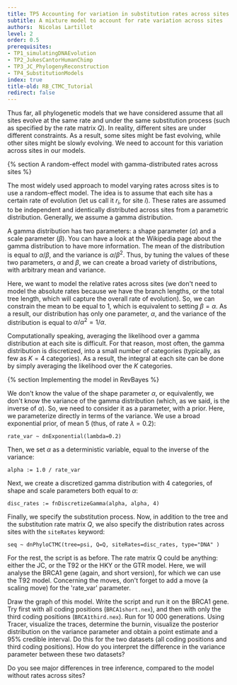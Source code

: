 ```yaml
---
title: TP5 Accounting for variation in substitution rates across sites
subtitle: A mixture model to account for rate variation across sites
authors:  Nicolas Lartillot
level: 2
order: 0.5
prerequisites:
- TP1_simulatingDNAEvolution
- TP2_JukesCantorHumanChimp
- TP3_JC_PhylogenyReconstruction
- TP4_SubstitutionModels
index: true
title-old: RB_CTMC_Tutorial
redirect: false
---
```



Thus far, all phylogenetic models that we have considered assume that all sites evolve at the same rate and under the same substitution process (such as specified by the rate matrix $Q$). In reality, different sites are under different constraints. As a result, some sites might be fast evolving, while other sites might be slowly evolving. We need to account for this variation across sites in our models.

{% section A random-effect model with gamma-distributed rates across sites %}

The most widely used approach to model varying rates across sites is to use a random-effect model. The idea is to assume that each site has a certain rate of evolution (let us call it $r_i$, for site $i$). These rates are assumed to be independent and identically distributed across sites from a parametric distribution. Generally, we assume a gamma distribution.

A gamma distribution has two parameters: a shape parameter ($\alpha$) and a scale parameter ($\beta$). You can have a look at the Wikipedia page about the gamma distribution to have more information. The mean of the distribution is equal to $\alpha / \beta$, and the variance is $\alpha / \beta^2$. Thus, by tuning the values of these two parameters, $\alpha$ and $\beta$, we can create a broad variety of distributions, with arbitrary mean and variance.

Here, we want to model the relative rates across sites (we don't need to model the absolute rates because we have the branch lengths, or the total tree length, which will capture the overall rate of evolution). So, we can constrain the mean to be equal to 1, which is equivalent to setting $\beta = \alpha$. As a result, our distribution has only one parameter, $\alpha$, and the variance of the distribution is equal to $\alpha / \alpha^2 = 1 /\alpha$.

Computationally speaking, averaging the likelihood over a gamma distribution at each site is difficult. For that reason, most often, the gamma distribution is discretized, into a small number of categories (typically, as few as $K=4$ categories). As a result, the integral at each site can be done by simply averaging the likelihood over the $K$ categories.


{% section Implementing the model in RevBayes %}

We don't know the value of the shape parameter $\alpha$, or equivalently, we don't know the variance of the gamma distribution (which, as we said, is the inverse of $\alpha$). So, we need to consider it as a parameter, with a prior. Here, we parameterize directly in terms of the variance. We use a broad exponential prior, of mean 5 (thus, of rate $\lambda = 0.2$):
```
rate_var ~ dnExponential(lambda=0.2)
```
Then, we set $\alpha$ as a deterministic variable, equal to the inverse of the variance:
```
alpha := 1.0 / rate_var
```

Next, we create a discretized gamma distribution with 4 categories, of shape and scale parameters both equal to $\alpha$:
```
disc_rates := fnDiscretizeGamma(alpha, alpha, 4)
```

Finally, we specify the substitution process. Now, in addition to the tree and the substitution rate matrix $Q$, we also specify the distribution rates across sites with the `siteRates` keyword:
```
seq ~ dnPhyloCTMC(tree=psi, Q=Q, siteRates=disc_rates, type="DNA" )
```

For the rest, the script is as before. The rate matrix Q could be anything: either the JC, or the T92 or the HKY or the GTR model. Here, we will analyse the BRCA1 gene (again, and short version), for which we can use the T92 model. Concerning the moves, don't forget to add a move (a scaling move) for the 'rate_var' parameter.

Draw the graph of this model. Write the script and run it on the BRCA1 gene. Try first with all coding positions (`BRCA1short.nex`), and then with only the third coding positions (`BRCA1third.nex`). Run for 10 000 generations. Using Tracer, visualize the traces, determine the burnin, visualize the posterior distribution on the variance parameter and obtain a point estimate and a 95\% credible interval. Do this for the two datasets (all coding positions and third coding positions). How do you interpret the difference in the variance parameter between these two datasets?

Do you see major differences in tree inference, compared to the model without rates across sites?



